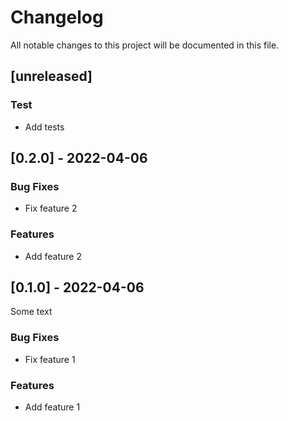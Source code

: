 # Changelog

All notable changes to this project will be documented in this file.

## [unreleased]

### Test

- Add tests

## [0.2.0] - 2022-04-06

### Bug Fixes

- Fix feature 2

### Features

- Add feature 2

## [0.1.0] - 2022-04-06

Some text

### Bug Fixes

- Fix feature 1

### Features

- Add feature 1

<!-- generated by git-cliff -->
